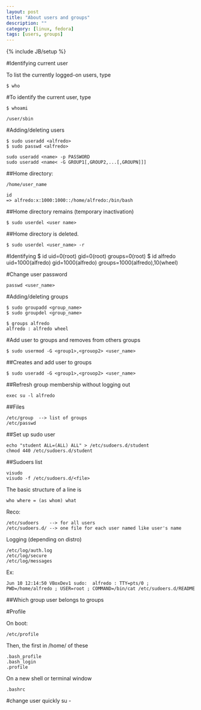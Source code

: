 ```yaml
---
layout: post
title: "About users and groups"
description: ""
category: [linux, fedora]
tags: [users, groups]
---
```

{% include JB/setup %}

#Identifying current user

To list the currently logged-on users, type

    $ who

#To identify the current user, type

    $ whoami

    /user/sbin

#Adding/deleting users

    $ sudo useradd <alfredo>
    $ sudo passwd <alfredo>

    sudo useradd <name> -p PASSWORD
    sudo useradd <name< -G GROUP1[,GROUP2,...[,GROUPN]]]

##Home directory:

    /home/user_name

    id
    => alfredo:x:1000:1000::/home/alfredo:/bin/bash

##Home directory remains (temporary inactivation)

    $ sudo userdel <user name>

##Home directory is deleted.

    $ sudo userdel <user_name> -r

#Identifying
    $ id
    uid=0(root) gid=0(root) groups=0(root)
    $ id alfredo
    uid=1000(alfredo) gid=1000(alfredo) groups=1000(alfredo),10(wheel)

#Change user password

    passwd <user_name>

#Adding/deleting groups

    $ sudo groupadd <group_name>
    $ sudo groupdel <group_name>

    $ groups alfredo
    alfredo : alfredo wheel

#Add user to groups and removes from others groups

    $ sudo usermod -G <group1>,<grouop2> <user_name>

##Creates and add user to groups

    $ sudo useradd -G <group1>,<grouop2> <user_name>

##Refresh group membership without logging out

    exec su -l alfredo

##Files

    /etc/group  --> list of groups
    /etc/passwd

##Set up sudo user

    echo "student ALL=(ALL) ALL" > /etc/sudoers.d/student
    chmod 440 /etc/sudoers.d/student

##Sudoers list

    visudo
    visudo -f /etc/sudoers.d/<file>

The basic structure of a line is

    who where = (as whom) what

Reco:

    /etc/sudoers    --> for all users
    /etc/sudoers.d/ --> one file for each user named like user's name

Logging (depending on distro)

    /etc/log/auth.log
    /etc/log/secure
    /etc/log/messages

Ex:

    Jun 10 12:14:50 VBoxDev1 sudo:  alfredo : TTY=pts/0 ; PWD=/home/alfredo ; USER=root ; COMMAND=/bin/cat /etc/sudoers.d/README

##Which group user belongs to
    groups <user name>


#Profile

On boot:

    /etc/profile

Then, the first in /home/<user> of these

    .bash_profile
    .bash_login
    .profile

On a new shell or terminal window

    .bashrc

#change user quickly
    su - <name>

